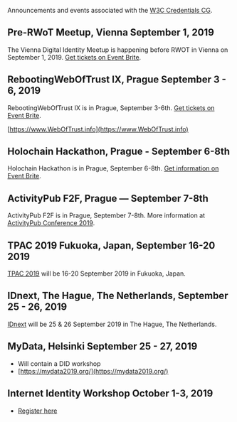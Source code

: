 Announcements and events associated with the [W3C Credentials CG](https://w3c-ccg.github.io).

## Pre-RWoT Meetup, Vienna September 1, 2019

The Vienna Digital Identity Meetup is happening before RWOT in Vienna on September 1, 2019. [Get tickets on Event Brite](https://www.meetup.com/Vienna-Digital-Identity-Meetup/events/262359964/).

## RebootingWebOfTrust IX, Prague September 3 - 6, 2019

RebootingWebOfTrust IX is in Prague, September 3-6th. [Get tickets on Event Brite](http://rwot9.eventbrite.com).

[https://www.WebOfTrust.info](https://www.WebOfTrust.info)

## Holochain Hackathon, Prague - September 6-8th

Holochain Hackathon is in Prague, September 6-8th. [Get information on Event Brite](https://www.eventbrite.com/e/holochain-hackathon-in-prague-tickets-68086108383).

## ActivityPub F2F, Prague — September 7-8th

ActivityPub F2F is in Prague, September 7-8th. More information at [ActivityPub Conference 2019](https://dustycloud.org/blog/activitypub-conf-2019/).


## TPAC 2019 Fukuoka, Japan, September 16-20 2019

[TPAC 2019](https://www.w3.org/2019/09/TPAC/) will be 16-20 September 2019 in Fukuoka, Japan.

## IDnext, The Hague, The Netherlands, September 25 - 26, 2019

[IDnext](https://www.idnext.eu/en/events/annual-idnext-2019/) will be 25 & 26 September 2019 in The Hague, The Netherlands.

## MyData, Helsinki September 25 - 27, 2019

- Will contain a DID workshop
- [https://mydata2019.org/](https://mydata2019.org/)

## Internet Identity Workshop October 1-3, 2019

- [Register here](https://www.eventbrite.com/e/internet-identity-workshop-iiwxxix-29-2019b-tickets-61880910469)

